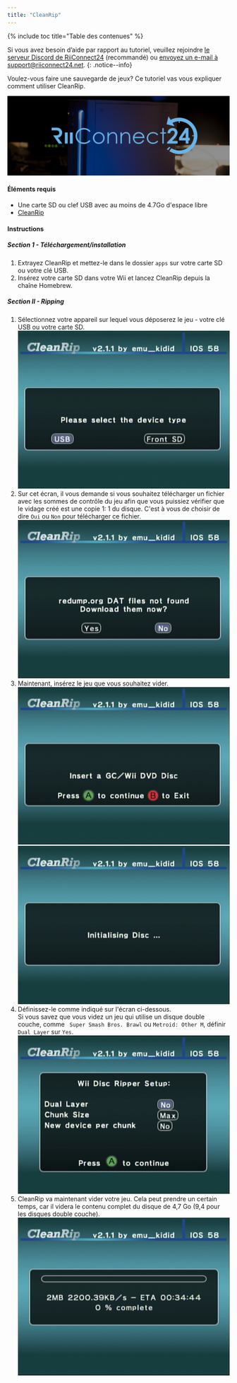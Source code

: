 ```yaml
---
title: "CleanRip"
---
```


{% include toc title="Table des contenues" %}

Si vous avez besoin d’aide par rapport au tutoriel, veuillez rejoindre [le serveur Discord de RiiConnect24](https://discord.gg/b4Y7jfD) (recommandé) ou [envoyez un e-mail à support@riiconnect24.net](mailto:support@riiconnect24.net).
{: .notice--info}

Voulez-vous faire une sauvegarde de jeux? Ce tutoriel vas vous expliquer comment utiliser CleanRip.

![RiiConnect24 Logo](/images/WiiRC24Logo.jpg)

#### Éléments requis

* Une carte SD ou clef USB avec au moins de 4.7Go d'espace libre
* [CleanRip](https://github.com/emukidid/cleanrip/releases/latest)

#### Instructions

##### Section 1 - Téléchargement/installation

1. Extrayez CleanRip et mettez-le dans le dossier `apps` sur votre carte SD ou votre clé USB.
1. Insérez votre carte SD dans votre Wii et lancez CleanRip depuis la chaîne Homebrew.

##### Section II - Ripping

1. Sélectionnez votre appareil sur lequel vous déposerez le jeu - votre clé USB ou votre carte SD. ![Type d'appareil](/images/CleanRip/2.png)
1. Sur cet écran, il vous demande si vous souhaitez télécharger un fichier avec les sommes de contrôle du jeu afin que vous puissiez vérifier que le vidage créé est une copie 1: 1 du disque. C'est à vous de choisir de dire ` Oui ` ou ` Non ` pour télécharger ce fichier. ![DAT](/images/CleanRip/3.png)
1. Maintenant, insérez le jeu que vous souhaitez vider. ![DVD](/images/CleanRip/4.png) ![Initialisation du disque](/images/CleanRip/5.png)
1. Définissez-le comme indiqué sur l'écran ci-dessous. <br> Si vous savez que vous videz un jeu qui utilise un disque double couche, comme ` Super Smash Bros. Brawl` ou `Metroid: Other M`, définir `Dual Layer` sur `Yes`. ![Paramètres](/images/CleanRip/6.png)
1. CleanRip va maintenant vider votre jeu. Cela peut prendre un certain temps, car il videra le contenu complet du disque de 4,7 Go (9,4 pour les disques double couche). ![Copier](/images/CleanRip/7.png)
